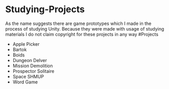 # Studying-Projects
As the name suggests there are game prototypes which I made in the process of studying Unity. Because they were made with usage of studying materials I do not claim copyright for these projects in any way
#Projects
* Apple Picker
* Bartok
* Boids
* Dungeon Delver
* Mission Demolition
* Prospector Solitaire
* Space SHMUP
* Word Game
